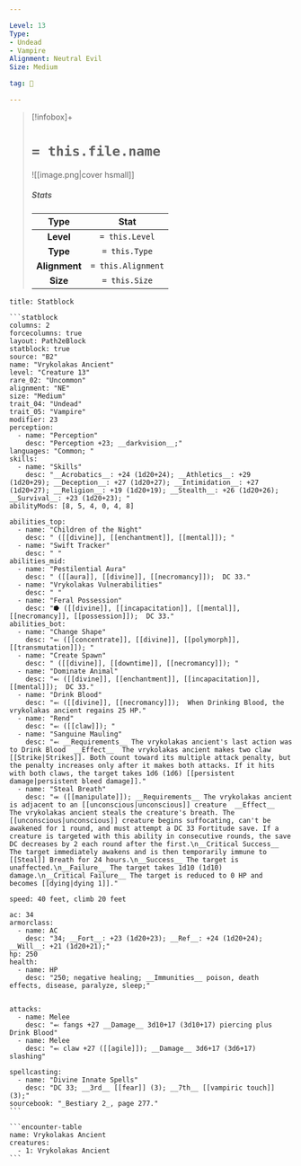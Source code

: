 ```yaml
---

Level: 13
Type:
- Undead
- Vampire
Alignment: Neutral Evil
Size: Medium

tag: 👹

---
```


> [!infobox]+
> #  `= this.file.name`
> ![[image.png|cover hsmall]]
> ##### Stats
> Type | Stat |
> :---:|:---:|
> **Level** | `= this.Level` |
> **Type** | `= this.Type` |
> **Alignment** | `= this.Alignment` |
> **Size** | `= this.Size` |



````ad-info
title: Statblock

```statblock
columns: 2
forcecolumns: true
layout: Path2eBlock
statblock: true
source: "B2"
name: "Vrykolakas Ancient"
level: "Creature 13"
rare_02: "Uncommon"
alignment: "NE"
size: "Medium"
trait_04: "Undead"
trait_05: "Vampire"
modifier: 23
perception:
  - name: "Perception"
    desc: "Perception +23; __darkvision__;"
languages: "Common; "
skills:
  - name: "Skills"
    desc: "__Acrobatics__: +24 (1d20+24); __Athletics__: +29 (1d20+29); __Deception__: +27 (1d20+27); __Intimidation__: +27 (1d20+27); __Religion__: +19 (1d20+19); __Stealth__: +26 (1d20+26); __Survival__: +23 (1d20+23); "
abilityMods: [8, 5, 4, 0, 4, 8]

abilities_top:
  - name: "Children of the Night"
    desc: " ([[divine]], [[enchantment]], [[mental]]); "
  - name: "Swift Tracker"
    desc: " "
abilities_mid:
  - name: "Pestilential Aura"
    desc: " ([[aura]], [[divine]], [[necromancy]]);  DC 33."
  - name: "Vrykolakas Vulnerabilities"
    desc: " "
  - name: "Feral Possession"
    desc: "⭓ ([[divine]], [[incapacitation]], [[mental]], [[necromancy]], [[possession]]);  DC 33."
abilities_bot:
  - name: "Change Shape"
    desc: "⬻ ([[concentrate]], [[divine]], [[polymorph]], [[transmutation]]); "
  - name: "Create Spawn"
    desc: " ([[divine]], [[downtime]], [[necromancy]]); "
  - name: "Dominate Animal"
    desc: "⬻ ([[divine]], [[enchantment]], [[incapacitation]], [[mental]]);  DC 33."
  - name: "Drink Blood"
    desc: "⬻ ([[divine]], [[necromancy]]);  When Drinking Blood, the vrykolakas ancient regains 25 HP."
  - name: "Rend"
    desc: "⬻ ([[claw]]); "
  - name: "Sanguine Mauling"
    desc: "⬻ __Requirements__ The vrykolakas ancient's last action was to Drink Blood  __Effect__  The vrykolakas ancient makes two claw [[Strike|Strikes]]. Both count toward its multiple attack penalty, but the penalty increases only after it makes both attacks. If it hits with both claws, the target takes 1d6 (1d6) [[persistent damage|persistent bleed damage]]."
  - name: "Steal Breath"
    desc: "⬺ ([[manipulate]]); __Requirements__ The vrykolakas ancient is adjacent to an [[unconscious|unconscious]] creature  __Effect__  The vrykolakas ancient steals the creature's breath. The [[unconscious|unconscious]] creature begins suffocating, can't be awakened for 1 round, and must attempt a DC 33 Fortitude save. If a creature is targeted with this ability in consecutive rounds, the save DC decreases by 2 each round after the first.\n__Critical Success__ The target immediately awakens and is then temporarily immune to [[Steal]] Breath for 24 hours.\n__Success__ The target is unaffected.\n__Failure__ The target takes 1d10 (1d10) damage.\n__Critical Failure__ The target is reduced to 0 HP and becomes [[dying|dying 1]]."

speed: 40 feet, climb 20 feet

ac: 34
armorclass:
  - name: AC
    desc: "34; __Fort__: +23 (1d20+23); __Ref__: +24 (1d20+24); __Will__: +21 (1d20+21);"
hp: 250
health:
  - name: HP
    desc: "250; negative healing; __Immunities__ poison, death effects, disease, paralyze, sleep;"


attacks:
  - name: Melee
    desc: "⬻ fangs +27 __Damage__ 3d10+17 (3d10+17) piercing plus Drink Blood"
  - name: Melee
    desc: "⬻ claw +27 ([[agile]]); __Damage__ 3d6+17 (3d6+17) slashing"

spellcasting:
  - name: "Divine Innate Spells"
    desc: "DC 33; __3rd__ [[fear]] (3); __7th__ [[vampiric touch]] (3);"
sourcebook: "_Bestiary 2_, page 277."
```

```encounter-table
name: Vrykolakas Ancient
creatures:
  - 1: Vrykolakas Ancient
```

````


